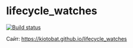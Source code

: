 # lifecycle_watches

[![Build status](https://ci.appveyor.com/api/projects/status/r2eepncocv9lv8i7?svg=true)](https://ci.appveyor.com/project/kiotobat/lifecycle-watches)

Сайт: https://kiotobat.github.io/lifecycle_watches
